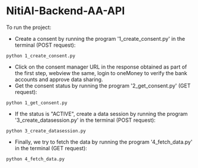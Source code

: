 # NitiAI-Backend-AA-API
To run the project:
- Create a consent by running the program '1_create_consent.py' in the terminal (POST request):
```
python 1_create_consent.py
```
- Click on the consent manager URL in the response obtained as part of the first step, webview the same, login to oneMoney to verify the bank accounts and approve data sharing.
- Get the consent status by running the program '2_get_consent.py' (GET request):
```
python 1_get_consent.py
```
- If the status is "ACTIVE", create a data session by running the program '3_create_datasession.py' in the terminal (POST request):
```
python 3_create_datasession.py
```
- Finally, we try to fetch the data by running the program '4_fetch_data.py' in the terminal (GET request):
```
python 4_fetch_data.py
```
